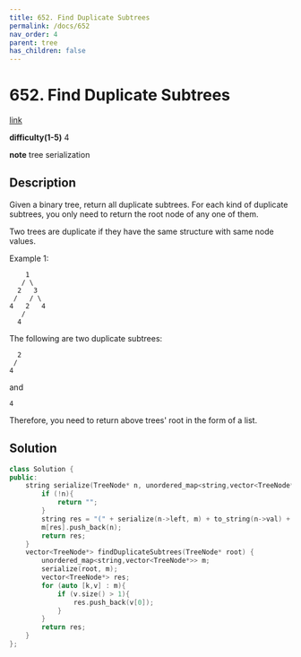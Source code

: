 ```yaml
---
title: 652. Find Duplicate Subtrees
permalink: /docs/652
nav_order: 4
parent: tree
has_children: false
---
```

# 652. Find Duplicate Subtrees
[link](https://leetcode.com/problems/find-duplicate-subtrees/)

**difficulty(1-5)**
4

**note**
tree serialization

## Description
Given a binary tree, return all duplicate subtrees. For each kind of duplicate subtrees, you only need to return the root node of any one of them.

Two trees are duplicate if they have the same structure with same node values.

Example 1:

        1
       / \
      2   3
     /   / \
    4   2   4
       /
      4
The following are two duplicate subtrees:

      2
     /
    4
and

    4
Therefore, you need to return above trees' root in the form of a list.

## Solution
```c++
class Solution {
public:
    string serialize(TreeNode* n, unordered_map<string,vector<TreeNode*>>& m){
        if (!n){
            return "";
        }
        string res = "(" + serialize(n->left, m) + to_string(n->val) + serialize(n->right,m) + ")";
        m[res].push_back(n);
        return res;
    }
    vector<TreeNode*> findDuplicateSubtrees(TreeNode* root) {
        unordered_map<string,vector<TreeNode*>> m;
        serialize(root, m);
        vector<TreeNode*> res;
        for (auto [k,v] : m){
            if (v.size() > 1){
                res.push_back(v[0]);
            }
        }
        return res;
    }
};
```